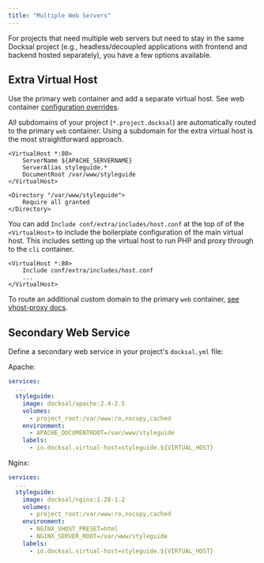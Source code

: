 ```yaml
---
title: "Multiple Web Servers"
---
```


For projects that need multiple web servers but need to stay in the same Docksal project (e.g., headless/decoupled 
applications with frontend and backend hosted separately), you have a few options available. 


## Extra Virtual Host

Use the primary web container and add a separate virtual host. See web container [configuration overrides](/service/web/settings/).

All subdomains of your project (`*.project.docksal`) are automatically routed to the primary `web` container. 
Using a subdomain for the extra virtual host is the most straightforward approach. 

```apacheconfig
<VirtualHost *:80>
    ServerName ${APACHE_SERVERNAME}
    ServerAlias styleguide.*
    DocumentRoot /var/www/styleguide
</VirtualHost>

<Directory "/var/www/styleguide">
    Require all granted
</Directory>
```

You can add `Include conf/extra/includes/host.conf` at the top of of the `<VirtualHost>` to include the boilerplate configuration of the main virtual host.
This includes setting up the virtual host to run PHP and proxy through to the `cli` container.

```
<VirtualHost *:80>
    Include conf/extra/includes/host.conf
    ...
</VirtualHost>
```

To route an additional custom domain to the primary `web` container, [see vhost-proxy docs](/core/system-vhost-proxy/#custom-domains). 


## Secondary Web Service

Define a secondary web service in your project's `docksal.yml` file:

Apache:

```yaml
services:
  ...
  styleguide:
    image: docksal/apache:2.4-2.5
    volumes:
      - project_root:/var/www:ro,nocopy,cached
    environment:
      - APACHE_DOCUMENTROOT=/var/www/styleguide
    labels:
      - io.docksal.virtual-host=styleguide.${VIRTUAL_HOST}
```

Nginx:

```yaml
services:
  ...
  styleguide:
    image: docksal/nginx:1.20-1.2
    volumes:
      - project_root:/var/www:ro,nocopy,cached
    environment:
      - NGINX_VHOST_PRESET=html
      - NGINX_SERVER_ROOT=/var/www/styleguide
    labels:
      - io.docksal.virtual-host=styleguide.${VIRTUAL_HOST}
```
